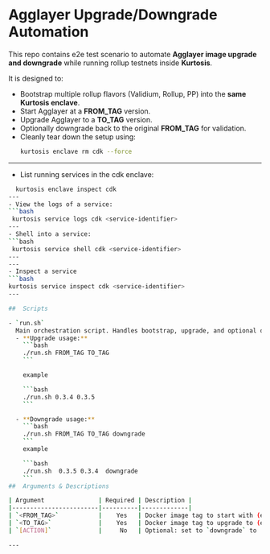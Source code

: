 # Agglayer Upgrade/Downgrade Automation

This repo contains e2e test scenario  to automate **Agglayer image upgrade and downgrade** while running rollup testnets inside **Kurtosis**.

It is designed to:

- Bootstrap multiple rollup flavors (Validium, Rollup, PP) into the **same Kurtosis enclave**.
- Start Agglayer at a **FROM_TAG** version.
- Upgrade Agglayer to a **TO_TAG** version.
- Optionally downgrade back to the original **FROM_TAG** for validation.
- Cleanly tear down the setup using:
  ```bash
  kurtosis enclave rm cdk --force
---
- List running services in the cdk enclave:
```bash
  kurtosis enclave inspect cdk
---
- View the logs of a service:
```bash
 kurtosis service logs cdk <service-identifier>
---
- Shell into a service:
```bash
 kurtosis service shell cdk <service-identifier>
---
---
- Inspect a service
```bash
kurtosis service inspect cdk <service-identifier>
---

##  Scripts

- `run.sh`  
  Main orchestration script. Handles bootstrap, upgrade, and optional downgrade.  
  - **Upgrade usage:**  
    ```bash
    ./run.sh FROM_TAG TO_TAG
    ```

    example

    ```bash
    ./run.sh 0.3.4 0.3.5
    ```

  - **Downgrade usage:**  
    ```bash
    ./run.sh FROM_TAG TO_TAG downgrade
    ```
    example

    ```bash
    ./run.sh  0.3.5 0.3.4  downgrade
    ```
##  Arguments & Descriptions

| Argument               | Required | Description |
|------------------------|----------|-------------|
| `<FROM_TAG>`           |    Yes   | Docker image tag to start with (e.g., `0.2.2`)|
| `<TO_TAG>`             |    Yes   | Docker image tag to upgrade to (e.g., `0.2.3`)|
| `[ACTION]`             |     No   | Optional: set to `downgrade` to  downgrade back to `<FROM_TAG>` after upgrade |

---



